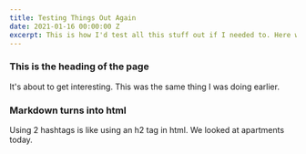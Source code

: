```yaml
---
title: Testing Things Out Again
date: 2021-01-16 00:00:00 Z
excerpt: This is how I'd test all this stuff out if I needed to. Here we go.
---
```


### This is the heading of the page
It's about to get interesting. This was the same thing I was doing earlier.

### Markdown turns into html
Using 2 hashtags is like using an h2 tag in html. We looked at apartments today.
